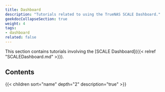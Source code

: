 ```yaml
---
title: Dashboard
description: "Tutorials related to using the TrueNAS SCALE Dashboard."
geekdocCollapseSection: true
weight: 4
tags:
- dashboard
related: false
---
```


This section contains tutorials involving the [SCALE Dashboard]({{< relref "SCALEDashboard.md" >}}).

<div class="noprint">

## Contents

{{< children sort="name" depth="2" description="true" >}}

</div>
